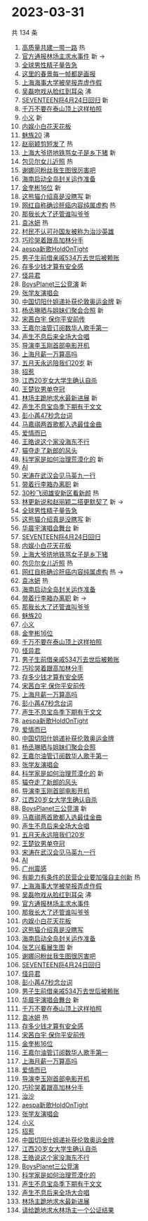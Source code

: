 # 2023-03-31

共 134 条

<!-- BEGIN -->
<!-- 最后更新时间 Fri Mar 31 2023 02:15:09 GMT+0800 (China Standard Time) -->

1. [高质量共建一带一路](https://s.weibo.com//weibo?q=%23%E9%AB%98%E8%B4%A8%E9%87%8F%E5%85%B1%E5%BB%BA%E4%B8%80%E5%B8%A6%E4%B8%80%E8%B7%AF%23&Refer=new_time)
   热
1. [官方通报林场主求水事件](https://s.weibo.com//weibo?q=%23%E5%AE%98%E6%96%B9%E9%80%9A%E6%8A%A5%E6%9E%97%E5%9C%BA%E4%B8%BB%E6%B1%82%E6%B0%B4%E4%BA%8B%E4%BB%B6%23&t=31&band_rank=1&Refer=top)
   新 ->
1. [全球男性精子量告急](https://s.weibo.com//weibo?q=%23%E5%85%A8%E7%90%83%E7%94%B7%E6%80%A7%E7%B2%BE%E5%AD%90%E9%87%8F%E5%91%8A%E6%80%A5%23&t=31&band_rank=2&Refer=top)
1. [这里的春景每一帧都是画报](https://s.weibo.com//weibo?q=%23%E8%BF%99%E9%87%8C%E7%9A%84%E6%98%A5%E6%99%AF%E6%AF%8F%E4%B8%80%E5%B8%A7%E9%83%BD%E6%98%AF%E7%94%BB%E6%8A%A5%23&t=31&band_rank=3&Refer=top)
1. [上海海事大学被举报弄虚作假](https://s.weibo.com//weibo?q=%23%E4%B8%8A%E6%B5%B7%E6%B5%B7%E4%BA%8B%E5%A4%A7%E5%AD%A6%E8%A2%AB%E4%B8%BE%E6%8A%A5%E5%BC%84%E8%99%9A%E4%BD%9C%E5%81%87%23&t=31&band_rank=4&Refer=top)
1. [吴磊吻戏从脸红到耳朵](https://s.weibo.com//weibo?q=%23%E5%90%B4%E7%A3%8A%E5%90%BB%E6%88%8F%E4%BB%8E%E8%84%B8%E7%BA%A2%E5%88%B0%E8%80%B3%E6%9C%B5%23&t=31&band_rank=5&Refer=top)
   沸
1. [SEVENTEEN将4月24日回归](https://s.weibo.com//weibo?q=%23SEVENTEEN%E5%B0%864%E6%9C%8824%E6%97%A5%E5%9B%9E%E5%BD%92%23&t=31&band_rank=6&Refer=top)
   新
1. [千万不要在泰山顶上这样拍照](https://s.weibo.com//weibo?q=%23%E5%8D%83%E4%B8%87%E4%B8%8D%E8%A6%81%E5%9C%A8%E6%B3%B0%E5%B1%B1%E9%A1%B6%E4%B8%8A%E8%BF%99%E6%A0%B7%E6%8B%8D%E7%85%A7%23&t=31&band_rank=7&Refer=top)
1. [小义](https://s.weibo.com//weibo?q=%E5%B0%8F%E4%B9%89&t=31&band_rank=8&Refer=top)
   新
1. [内娱小白花天花板](https://s.weibo.com//weibo?q=%23%E5%86%85%E5%A8%B1%E5%B0%8F%E7%99%BD%E8%8A%B1%E5%A4%A9%E8%8A%B1%E6%9D%BF%23&t=31&band_rank=9&Refer=top)
1. [魅族20](https://s.weibo.com//weibo?q=%23%E9%AD%85%E6%97%8F20%23&t=31&band_rank=10&Refer=top)
   沸
1. [赵丽颖剪短发了](https://s.weibo.com//weibo?q=%23%E8%B5%B5%E4%B8%BD%E9%A2%96%E5%89%AA%E7%9F%AD%E5%8F%91%E4%BA%86%23&t=31&band_rank=11&Refer=top)
   热
1. [上海大爷挤地铁骂女子是乡下猪](https://s.weibo.com//weibo?q=%23%E4%B8%8A%E6%B5%B7%E5%A4%A7%E7%88%B7%E6%8C%A4%E5%9C%B0%E9%93%81%E9%AA%82%E5%A5%B3%E5%AD%90%E6%98%AF%E4%B9%A1%E4%B8%8B%E7%8C%AA%23&t=31&band_rank=12&Refer=top)
   新
1. [包贝尔女儿近照](https://s.weibo.com//weibo?q=%23%E5%8C%85%E8%B4%9D%E5%B0%94%E5%A5%B3%E5%84%BF%E8%BF%91%E7%85%A7%23&t=31&band_rank=13&Refer=top)
   热
1. [谢娜问粉丝我生图很厉害吧](https://s.weibo.com//weibo?q=%23%E8%B0%A2%E5%A8%9C%E9%97%AE%E7%B2%89%E4%B8%9D%E6%88%91%E7%94%9F%E5%9B%BE%E5%BE%88%E5%8E%89%E5%AE%B3%E5%90%A7%23&t=31&band_rank=14&Refer=top)
1. [海南启动全岛封关运作准备](https://s.weibo.com//weibo?q=%23%E6%B5%B7%E5%8D%97%E5%90%AF%E5%8A%A8%E5%85%A8%E5%B2%9B%E5%B0%81%E5%85%B3%E8%BF%90%E4%BD%9C%E5%87%86%E5%A4%87%23&t=31&band_rank=15&Refer=top)
1. [金奎彬16位](https://s.weibo.com//weibo?q=%E9%87%91%E5%A5%8E%E5%BD%AC16%E4%BD%8D&t=31&band_rank=16&Refer=top)
   新
1. [这熊猫介绍真是没瞎写](https://s.weibo.com//weibo?q=%23%E8%BF%99%E7%86%8A%E7%8C%AB%E4%BB%8B%E7%BB%8D%E7%9C%9F%E6%98%AF%E6%B2%A1%E7%9E%8E%E5%86%99%23&t=31&band_rank=17&Refer=top)
   新
1. [网红自称确诊肝癌内容纯属虚构](https://s.weibo.com//weibo?q=%23%E7%BD%91%E7%BA%A2%E8%87%AA%E7%A7%B0%E7%A1%AE%E8%AF%8A%E8%82%9D%E7%99%8C%E5%86%85%E5%AE%B9%E7%BA%AF%E5%B1%9E%E8%99%9A%E6%9E%84%23&t=31&band_rank=18&Refer=top)
   热
1. [那我长大了还管谁叫爷爷](https://s.weibo.com//weibo?q=%23%E9%82%A3%E6%88%91%E9%95%BF%E5%A4%A7%E4%BA%86%E8%BF%98%E7%AE%A1%E8%B0%81%E5%8F%AB%E7%88%B7%E7%88%B7%23&t=31&band_rank=19&Refer=top)
1. [袁冰妍](https://s.weibo.com//weibo?q=%E8%A2%81%E5%86%B0%E5%A6%8D&t=31&band_rank=20&Refer=top)
   热
1. [村民不认可孙国友被称为治沙英雄](https://s.weibo.com//weibo?q=%23%E6%9D%91%E6%B0%91%E4%B8%8D%E8%AE%A4%E5%8F%AF%E5%AD%99%E5%9B%BD%E5%8F%8B%E8%A2%AB%E7%A7%B0%E4%B8%BA%E6%B2%BB%E6%B2%99%E8%8B%B1%E9%9B%84%23&t=31&band_rank=21&Refer=top)
1. [巧珍哭着跟高加林分手](https://s.weibo.com//weibo?q=%23%E5%B7%A7%E7%8F%8D%E5%93%AD%E7%9D%80%E8%B7%9F%E9%AB%98%E5%8A%A0%E6%9E%97%E5%88%86%E6%89%8B%23&t=31&band_rank=22&Refer=top)
1. [aespa新歌HoldOnTight](https://s.weibo.com//weibo?q=%23aespa%E6%96%B0%E6%AD%8CHoldOnTight%23&t=31&band_rank=23&Refer=top)
1. [男子生前借亲戚534万去世后被赖账](https://s.weibo.com//weibo?q=%23%E7%94%B7%E5%AD%90%E7%94%9F%E5%89%8D%E5%80%9F%E4%BA%B2%E6%88%9A534%E4%B8%87%E5%8E%BB%E4%B8%96%E5%90%8E%E8%A2%AB%E8%B5%96%E8%B4%A6%23&t=31&band_rank=24&Refer=top)
1. [存多少钱才算有安全感](https://s.weibo.com//weibo?q=%23%E5%AD%98%E5%A4%9A%E5%B0%91%E9%92%B1%E6%89%8D%E7%AE%97%E6%9C%89%E5%AE%89%E5%85%A8%E6%84%9F%23&t=31&band_rank=25&Refer=top)
1. [怪异君](https://s.weibo.com//weibo?q=%E6%80%AA%E5%BC%82%E5%90%9B&t=31&band_rank=26&Refer=top)
1. [BoysPlanet三公竞演](https://s.weibo.com//weibo?q=%23BoysPlanet%E4%B8%89%E5%85%AC%E7%AB%9E%E6%BC%94%23&t=31&band_rank=27&Refer=top)
   新
1. [张学友演唱会](https://s.weibo.com//weibo?q=%23%E5%BC%A0%E5%AD%A6%E5%8F%8B%E6%BC%94%E5%94%B1%E4%BC%9A%23&t=31&band_rank=28&Refer=top)
1. [中国切阳什姐递补获伦敦奥运金牌](https://s.weibo.com//weibo?q=%23%E4%B8%AD%E5%9B%BD%E5%88%87%E9%98%B3%E4%BB%80%E5%A7%90%E9%80%92%E8%A1%A5%E8%8E%B7%E4%BC%A6%E6%95%A6%E5%A5%A5%E8%BF%90%E9%87%91%E7%89%8C%23&t=31&band_rank=29&Refer=top)
   新
1. [杨丞琳晒与姐妹们聚会合照](https://s.weibo.com//weibo?q=%23%E6%9D%A8%E4%B8%9E%E7%90%B3%E6%99%92%E4%B8%8E%E5%A7%90%E5%A6%B9%E4%BB%AC%E8%81%9A%E4%BC%9A%E5%90%88%E7%85%A7%23&t=31&band_rank=30&Refer=top)
   新
1. [宋茜白宇 保你平安前传](https://s.weibo.com//weibo?q=%E5%AE%8B%E8%8C%9C%E7%99%BD%E5%AE%87%20%E4%BF%9D%E4%BD%A0%E5%B9%B3%E5%AE%89%E5%89%8D%E4%BC%A0&t=31&band_rank=31&Refer=top)
1. [王嘉尔油管订阅数华人歌手第一](https://s.weibo.com//weibo?q=%23%E7%8E%8B%E5%98%89%E5%B0%94%E6%B2%B9%E7%AE%A1%E8%AE%A2%E9%98%85%E6%95%B0%E5%8D%8E%E4%BA%BA%E6%AD%8C%E6%89%8B%E7%AC%AC%E4%B8%80%23&t=31&band_rank=32&Refer=top)
1. [声生不息后来全场大合唱](https://s.weibo.com//weibo?q=%23%E5%A3%B0%E7%94%9F%E4%B8%8D%E6%81%AF%E5%90%8E%E6%9D%A5%E5%85%A8%E5%9C%BA%E5%A4%A7%E5%90%88%E5%94%B1%23&t=31&band_rank=33&Refer=top)
1. [导演李玉刚首部电影开机](https://s.weibo.com//weibo?q=%23%E5%AF%BC%E6%BC%94%E6%9D%8E%E7%8E%89%E5%88%9A%E9%A6%96%E9%83%A8%E7%94%B5%E5%BD%B1%E5%BC%80%E6%9C%BA%23&t=31&band_rank=34&Refer=top)
1. [上海月薪一万算高吗](https://s.weibo.com//weibo?q=%23%E4%B8%8A%E6%B5%B7%E6%9C%88%E8%96%AA%E4%B8%80%E4%B8%87%E7%AE%97%E9%AB%98%E5%90%97%23&t=31&band_rank=35&Refer=top)
1. [五月天永远陪我们20岁](https://s.weibo.com//weibo?q=%23%E4%BA%94%E6%9C%88%E5%A4%A9%E6%B0%B8%E8%BF%9C%E9%99%AA%E6%88%91%E4%BB%AC20%E5%B2%81%23&t=31&band_rank=36&Refer=top)
   新
1. [招惹](https://s.weibo.com//weibo?q=%E6%8B%9B%E6%83%B9&t=31&band_rank=37&Refer=top)
1. [江西20岁女大学生确认自杀](https://s.weibo.com//weibo?q=%23%E6%B1%9F%E8%A5%BF20%E5%B2%81%E5%A5%B3%E5%A4%A7%E5%AD%A6%E7%94%9F%E7%A1%AE%E8%AE%A4%E8%87%AA%E6%9D%80%23&t=31&band_rank=38&Refer=top)
1. [王楚钦男单夺冠](https://s.weibo.com//weibo?q=%23%E7%8E%8B%E6%A5%9A%E9%92%A6%E7%94%B7%E5%8D%95%E5%A4%BA%E5%86%A0%23&t=31&band_rank=39&Refer=top)
1. [林场主跪地求水最新进展](https://s.weibo.com//weibo?q=%23%E6%9E%97%E5%9C%BA%E4%B8%BB%E8%B7%AA%E5%9C%B0%E6%B1%82%E6%B0%B4%E6%9C%80%E6%96%B0%E8%BF%9B%E5%B1%95%23&t=31&band_rank=40&Refer=top)
   新
1. [声生不息宝岛季下期有于文文](https://s.weibo.com//weibo?q=%23%E5%A3%B0%E7%94%9F%E4%B8%8D%E6%81%AF%E5%AE%9D%E5%B2%9B%E5%AD%A3%E4%B8%8B%E6%9C%9F%E6%9C%89%E4%BA%8E%E6%96%87%E6%96%87%23&t=31&band_rank=41&Refer=top)
1. [彭小苒47秒念台词](https://s.weibo.com//weibo?q=%23%E5%BD%AD%E5%B0%8F%E8%8B%9247%E7%A7%92%E5%BF%B5%E5%8F%B0%E8%AF%8D%23&t=31&band_rank=42&Refer=top)
1. [马嘉祺两首歌都入选最佳金曲](https://s.weibo.com//weibo?q=%23%E9%A9%AC%E5%98%89%E7%A5%BA%E4%B8%A4%E9%A6%96%E6%AD%8C%E9%83%BD%E5%85%A5%E9%80%89%E6%9C%80%E4%BD%B3%E9%87%91%E6%9B%B2%23&t=31&band_rank=43&Refer=top)
1. [爱情而已](https://s.weibo.com//weibo?q=%E7%88%B1%E6%83%85%E8%80%8C%E5%B7%B2&t=31&band_rank=44&Refer=top)
1. [王皓说这个家没海东不行](https://s.weibo.com//weibo?q=%23%E7%8E%8B%E7%9A%93%E8%AF%B4%E8%BF%99%E4%B8%AA%E5%AE%B6%E6%B2%A1%E6%B5%B7%E4%B8%9C%E4%B8%8D%E8%A1%8C%23&t=31&band_rank=45&Refer=top)
1. [猫夺走了新郎的风头](https://s.weibo.com//weibo?q=%23%E7%8C%AB%E5%A4%BA%E8%B5%B0%E4%BA%86%E6%96%B0%E9%83%8E%E7%9A%84%E9%A3%8E%E5%A4%B4%23&t=31&band_rank=46&Refer=top)
1. [科学家是如何治理荒漠化的](https://s.weibo.com//weibo?q=%E7%A7%91%E5%AD%A6%E5%AE%B6%E6%98%AF%E5%A6%82%E4%BD%95%E6%B2%BB%E7%90%86%E8%8D%92%E6%BC%A0%E5%8C%96%E7%9A%84&t=31&band_rank=47&Refer=top)
   新
1. [AI](https://s.weibo.com//weibo?q=AI&t=31&band_rank=48&Refer=top)
1. [宋涛在武汉会见马英九一行](https://s.weibo.com//weibo?q=%23%E5%AE%8B%E6%B6%9B%E5%9C%A8%E6%AD%A6%E6%B1%89%E4%BC%9A%E8%A7%81%E9%A9%AC%E8%8B%B1%E4%B9%9D%E4%B8%80%E8%A1%8C%23&t=31&band_rank=49&Refer=top)
1. [带着行李箱办离职](https://s.weibo.com//weibo?q=%23%E5%B8%A6%E7%9D%80%E8%A1%8C%E6%9D%8E%E7%AE%B1%E5%8A%9E%E7%A6%BB%E8%81%8C%23&t=31&band_rank=50&Refer=top)
   新
1. [30秒飞阅雄安新区看新颜](https://s.weibo.com//weibo?q=%2330%E7%A7%92%E9%A3%9E%E9%98%85%E9%9B%84%E5%AE%89%E6%96%B0%E5%8C%BA%E7%9C%8B%E6%96%B0%E9%A2%9C%23&Refer=new_time)
   热
1. [林更新说和赵丽颖二搭更默契了](https://s.weibo.com//weibo?q=%23%E6%9E%97%E6%9B%B4%E6%96%B0%E8%AF%B4%E5%92%8C%E8%B5%B5%E4%B8%BD%E9%A2%96%E4%BA%8C%E6%90%AD%E6%9B%B4%E9%BB%98%E5%A5%91%E4%BA%86%23&t=31&band_rank=2&Refer=top)
   新 ->
1. [全球男性精子量告急](https://s.weibo.com//weibo?q=%23%E5%85%A8%E7%90%83%E7%94%B7%E6%80%A7%E7%B2%BE%E5%AD%90%E9%87%8F%E5%91%8A%E6%80%A5%23&t=31&band_rank=6&Refer=top)
1. [这熊猫介绍真是没瞎写](https://s.weibo.com//weibo?q=%23%E8%BF%99%E7%86%8A%E7%8C%AB%E4%BB%8B%E7%BB%8D%E7%9C%9F%E6%98%AF%E6%B2%A1%E7%9E%8E%E5%86%99%23&t=31&band_rank=7&Refer=top)
   新
1. [华晨宇演唱会舞台](https://s.weibo.com//weibo?q=%23%E5%8D%8E%E6%99%A8%E5%AE%87%E6%BC%94%E5%94%B1%E4%BC%9A%E8%88%9E%E5%8F%B0%23&t=31&band_rank=8&Refer=top)
   新
1. [SEVENTEEN将4月24日回归](https://s.weibo.com//weibo?q=%23SEVENTEEN%E5%B0%864%E6%9C%8824%E6%97%A5%E5%9B%9E%E5%BD%92%23&t=31&band_rank=9&Refer=top)
1. [内娱小白花天花板](https://s.weibo.com//weibo?q=%23%E5%86%85%E5%A8%B1%E5%B0%8F%E7%99%BD%E8%8A%B1%E5%A4%A9%E8%8A%B1%E6%9D%BF%23&t=31&band_rank=10&Refer=top)
1. [上海大爷挤地铁骂女子是乡下猪](https://s.weibo.com//weibo?q=%23%E4%B8%8A%E6%B5%B7%E5%A4%A7%E7%88%B7%E6%8C%A4%E5%9C%B0%E9%93%81%E9%AA%82%E5%A5%B3%E5%AD%90%E6%98%AF%E4%B9%A1%E4%B8%8B%E7%8C%AA%23&t=31&band_rank=11&Refer=top)
1. [包贝尔女儿近照](https://s.weibo.com//weibo?q=%23%E5%8C%85%E8%B4%9D%E5%B0%94%E5%A5%B3%E5%84%BF%E8%BF%91%E7%85%A7%23&t=31&band_rank=12&Refer=top)
   热
1. [网红自称确诊肝癌内容纯属虚构](https://s.weibo.com//weibo?q=%23%E7%BD%91%E7%BA%A2%E8%87%AA%E7%A7%B0%E7%A1%AE%E8%AF%8A%E8%82%9D%E7%99%8C%E5%86%85%E5%AE%B9%E7%BA%AF%E5%B1%9E%E8%99%9A%E6%9E%84%23&t=31&band_rank=13&Refer=top)
   热 ->
1. [袁冰妍](https://s.weibo.com//weibo?q=%E8%A2%81%E5%86%B0%E5%A6%8D&t=31&band_rank=15&Refer=top)
   热
1. [海南启动全岛封关运作准备](https://s.weibo.com//weibo?q=%23%E6%B5%B7%E5%8D%97%E5%90%AF%E5%8A%A8%E5%85%A8%E5%B2%9B%E5%B0%81%E5%85%B3%E8%BF%90%E4%BD%9C%E5%87%86%E5%A4%87%23&t=31&band_rank=16&Refer=top)
1. [带着行李箱办离职](https://s.weibo.com//weibo?q=%23%E5%B8%A6%E7%9D%80%E8%A1%8C%E6%9D%8E%E7%AE%B1%E5%8A%9E%E7%A6%BB%E8%81%8C%23&t=31&band_rank=17&Refer=top)
   新 ->
1. [那我长大了还管谁叫爷爷](https://s.weibo.com//weibo?q=%23%E9%82%A3%E6%88%91%E9%95%BF%E5%A4%A7%E4%BA%86%E8%BF%98%E7%AE%A1%E8%B0%81%E5%8F%AB%E7%88%B7%E7%88%B7%23&t=31&band_rank=18&Refer=top)
1. [魅族20](https://s.weibo.com//weibo?q=%23%E9%AD%85%E6%97%8F20%23&t=31&band_rank=19&Refer=top)
1. [小义](https://s.weibo.com//weibo?q=%E5%B0%8F%E4%B9%89&t=31&band_rank=20&Refer=top)
1. [金奎彬16位](https://s.weibo.com//weibo?q=%E9%87%91%E5%A5%8E%E5%BD%AC16%E4%BD%8D&t=31&band_rank=22&Refer=top)
1. [千万不要在泰山顶上这样拍照](https://s.weibo.com//weibo?q=%23%E5%8D%83%E4%B8%87%E4%B8%8D%E8%A6%81%E5%9C%A8%E6%B3%B0%E5%B1%B1%E9%A1%B6%E4%B8%8A%E8%BF%99%E6%A0%B7%E6%8B%8D%E7%85%A7%23&t=31&band_rank=23&Refer=top)
1. [怪异君](https://s.weibo.com//weibo?q=%E6%80%AA%E5%BC%82%E5%90%9B&t=31&band_rank=24&Refer=top)
1. [男子生前借亲戚534万去世后被赖账](https://s.weibo.com//weibo?q=%23%E7%94%B7%E5%AD%90%E7%94%9F%E5%89%8D%E5%80%9F%E4%BA%B2%E6%88%9A534%E4%B8%87%E5%8E%BB%E4%B8%96%E5%90%8E%E8%A2%AB%E8%B5%96%E8%B4%A6%23&t=31&band_rank=25&Refer=top)
1. [巧珍哭着跟高加林分手](https://s.weibo.com//weibo?q=%23%E5%B7%A7%E7%8F%8D%E5%93%AD%E7%9D%80%E8%B7%9F%E9%AB%98%E5%8A%A0%E6%9E%97%E5%88%86%E6%89%8B%23&t=31&band_rank=26&Refer=top)
1. [存多少钱才算有安全感](https://s.weibo.com//weibo?q=%23%E5%AD%98%E5%A4%9A%E5%B0%91%E9%92%B1%E6%89%8D%E7%AE%97%E6%9C%89%E5%AE%89%E5%85%A8%E6%84%9F%23&t=31&band_rank=27&Refer=top)
1. [宋茜白宇 保你平安前传](https://s.weibo.com//weibo?q=%E5%AE%8B%E8%8C%9C%E7%99%BD%E5%AE%87%20%E4%BF%9D%E4%BD%A0%E5%B9%B3%E5%AE%89%E5%89%8D%E4%BC%A0&t=31&band_rank=28&Refer=top)
1. [上海月薪一万算高吗](https://s.weibo.com//weibo?q=%23%E4%B8%8A%E6%B5%B7%E6%9C%88%E8%96%AA%E4%B8%80%E4%B8%87%E7%AE%97%E9%AB%98%E5%90%97%23&t=31&band_rank=29&Refer=top)
1. [彭小苒47秒念台词](https://s.weibo.com//weibo?q=%23%E5%BD%AD%E5%B0%8F%E8%8B%9247%E7%A7%92%E5%BF%B5%E5%8F%B0%E8%AF%8D%23&t=31&band_rank=30&Refer=top)
1. [声生不息宝岛季下期有于文文](https://s.weibo.com//weibo?q=%23%E5%A3%B0%E7%94%9F%E4%B8%8D%E6%81%AF%E5%AE%9D%E5%B2%9B%E5%AD%A3%E4%B8%8B%E6%9C%9F%E6%9C%89%E4%BA%8E%E6%96%87%E6%96%87%23&t=31&band_rank=31&Refer=top)
1. [aespa新歌HoldOnTight](https://s.weibo.com//weibo?q=%23aespa%E6%96%B0%E6%AD%8CHoldOnTight%23&t=31&band_rank=32&Refer=top)
1. [爱情而已](https://s.weibo.com//weibo?q=%E7%88%B1%E6%83%85%E8%80%8C%E5%B7%B2&t=31&band_rank=33&Refer=top)
1. [中国切阳什姐递补获伦敦奥运金牌](https://s.weibo.com//weibo?q=%23%E4%B8%AD%E5%9B%BD%E5%88%87%E9%98%B3%E4%BB%80%E5%A7%90%E9%80%92%E8%A1%A5%E8%8E%B7%E4%BC%A6%E6%95%A6%E5%A5%A5%E8%BF%90%E9%87%91%E7%89%8C%23&t=31&band_rank=34&Refer=top)
1. [杨丞琳晒与姐妹们聚会合照](https://s.weibo.com//weibo?q=%23%E6%9D%A8%E4%B8%9E%E7%90%B3%E6%99%92%E4%B8%8E%E5%A7%90%E5%A6%B9%E4%BB%AC%E8%81%9A%E4%BC%9A%E5%90%88%E7%85%A7%23&t=31&band_rank=35&Refer=top)
1. [王嘉尔油管订阅数华人歌手第一](https://s.weibo.com//weibo?q=%23%E7%8E%8B%E5%98%89%E5%B0%94%E6%B2%B9%E7%AE%A1%E8%AE%A2%E9%98%85%E6%95%B0%E5%8D%8E%E4%BA%BA%E6%AD%8C%E6%89%8B%E7%AC%AC%E4%B8%80%23&t=31&band_rank=36&Refer=top)
1. [张学友演唱会](https://s.weibo.com//weibo?q=%23%E5%BC%A0%E5%AD%A6%E5%8F%8B%E6%BC%94%E5%94%B1%E4%BC%9A%23&t=31&band_rank=38&Refer=top)
1. [科学家是如何治理荒漠化的](https://s.weibo.com//weibo?q=%E7%A7%91%E5%AD%A6%E5%AE%B6%E6%98%AF%E5%A6%82%E4%BD%95%E6%B2%BB%E7%90%86%E8%8D%92%E6%BC%A0%E5%8C%96%E7%9A%84&t=31&band_rank=39&Refer=top)
   新
1. [猫夺走了新郎的风头](https://s.weibo.com//weibo?q=%23%E7%8C%AB%E5%A4%BA%E8%B5%B0%E4%BA%86%E6%96%B0%E9%83%8E%E7%9A%84%E9%A3%8E%E5%A4%B4%23&t=31&band_rank=40&Refer=top)
1. [导演李玉刚首部电影开机](https://s.weibo.com//weibo?q=%23%E5%AF%BC%E6%BC%94%E6%9D%8E%E7%8E%89%E5%88%9A%E9%A6%96%E9%83%A8%E7%94%B5%E5%BD%B1%E5%BC%80%E6%9C%BA%23&t=31&band_rank=41&Refer=top)
1. [江西20岁女大学生确认自杀](https://s.weibo.com//weibo?q=%23%E6%B1%9F%E8%A5%BF20%E5%B2%81%E5%A5%B3%E5%A4%A7%E5%AD%A6%E7%94%9F%E7%A1%AE%E8%AE%A4%E8%87%AA%E6%9D%80%23&t=31&band_rank=42&Refer=top)
1. [BoysPlanet三公竞演](https://s.weibo.com//weibo?q=%23BoysPlanet%E4%B8%89%E5%85%AC%E7%AB%9E%E6%BC%94%23&t=31&band_rank=43&Refer=top)
   新
1. [马嘉祺两首歌都入选最佳金曲](https://s.weibo.com//weibo?q=%23%E9%A9%AC%E5%98%89%E7%A5%BA%E4%B8%A4%E9%A6%96%E6%AD%8C%E9%83%BD%E5%85%A5%E9%80%89%E6%9C%80%E4%BD%B3%E9%87%91%E6%9B%B2%23&t=31&band_rank=44&Refer=top)
1. [声生不息后来全场大合唱](https://s.weibo.com//weibo?q=%23%E5%A3%B0%E7%94%9F%E4%B8%8D%E6%81%AF%E5%90%8E%E6%9D%A5%E5%85%A8%E5%9C%BA%E5%A4%A7%E5%90%88%E5%94%B1%23&t=31&band_rank=45&Refer=top)
1. [五月天永远陪我们20岁](https://s.weibo.com//weibo?q=%23%E4%BA%94%E6%9C%88%E5%A4%A9%E6%B0%B8%E8%BF%9C%E9%99%AA%E6%88%91%E4%BB%AC20%E5%B2%81%23&t=31&band_rank=46&Refer=top)
1. [王楚钦男单夺冠](https://s.weibo.com//weibo?q=%23%E7%8E%8B%E6%A5%9A%E9%92%A6%E7%94%B7%E5%8D%95%E5%A4%BA%E5%86%A0%23&t=31&band_rank=47&Refer=top)
1. [宋涛在武汉会见马英九一行](https://s.weibo.com//weibo?q=%23%E5%AE%8B%E6%B6%9B%E5%9C%A8%E6%AD%A6%E6%B1%89%E4%BC%9A%E8%A7%81%E9%A9%AC%E8%8B%B1%E4%B9%9D%E4%B8%80%E8%A1%8C%23&t=31&band_rank=48&Refer=top)
1. [AI](https://s.weibo.com//weibo?q=AI&t=31&band_rank=49&Refer=top)
1. [广州震感](https://s.weibo.com//weibo?q=%E5%B9%BF%E5%B7%9E%E9%9C%87%E6%84%9F&t=31&band_rank=50&Refer=top)
1. [有能力有条件的民营企业要加强自主创新](https://s.weibo.com//weibo?q=%23%E6%9C%89%E8%83%BD%E5%8A%9B%E6%9C%89%E6%9D%A1%E4%BB%B6%E7%9A%84%E6%B0%91%E8%90%A5%E4%BC%81%E4%B8%9A%E8%A6%81%E5%8A%A0%E5%BC%BA%E8%87%AA%E4%B8%BB%E5%88%9B%E6%96%B0%23&Refer=new_time)
   热
1. [上海海事大学被举报弄虚作假](https://s.weibo.com//weibo?q=%23%E4%B8%8A%E6%B5%B7%E6%B5%B7%E4%BA%8B%E5%A4%A7%E5%AD%A6%E8%A2%AB%E4%B8%BE%E6%8A%A5%E5%BC%84%E8%99%9A%E4%BD%9C%E5%81%87%23&t=31&band_rank=1&Refer=top)
1. [吴磊吻戏从脸红到耳朵](https://s.weibo.com//weibo?q=%23%E5%90%B4%E7%A3%8A%E5%90%BB%E6%88%8F%E4%BB%8E%E8%84%B8%E7%BA%A2%E5%88%B0%E8%80%B3%E6%9C%B5%23&t=31&band_rank=4&Refer=top)
   沸
1. [官方通报林场主求水事件](https://s.weibo.com//weibo?q=%23%E5%AE%98%E6%96%B9%E9%80%9A%E6%8A%A5%E6%9E%97%E5%9C%BA%E4%B8%BB%E6%B1%82%E6%B0%B4%E4%BA%8B%E4%BB%B6%23&t=31&band_rank=5&Refer=top)
1. [那我长大了还管谁叫爷爷](https://s.weibo.com//weibo?q=%23%E9%82%A3%E6%88%91%E9%95%BF%E5%A4%A7%E4%BA%86%E8%BF%98%E7%AE%A1%E8%B0%81%E5%8F%AB%E7%88%B7%E7%88%B7%23&t=31&band_rank=7&Refer=top)
1. [内娱小白花天花板](https://s.weibo.com//weibo?q=%23%E5%86%85%E5%A8%B1%E5%B0%8F%E7%99%BD%E8%8A%B1%E5%A4%A9%E8%8A%B1%E6%9D%BF%23&t=31&band_rank=8&Refer=top)
1. [这熊猫介绍真是没瞎写](https://s.weibo.com//weibo?q=%23%E8%BF%99%E7%86%8A%E7%8C%AB%E4%BB%8B%E7%BB%8D%E7%9C%9F%E6%98%AF%E6%B2%A1%E7%9E%8E%E5%86%99%23&t=31&band_rank=9&Refer=top)
1. [海南启动全岛封关运作准备](https://s.weibo.com//weibo?q=%23%E6%B5%B7%E5%8D%97%E5%90%AF%E5%8A%A8%E5%85%A8%E5%B2%9B%E5%B0%81%E5%85%B3%E8%BF%90%E4%BD%9C%E5%87%86%E5%A4%87%23&t=31&band_rank=10&Refer=top)
1. [张艺兴看展生图](https://s.weibo.com//weibo?q=%23%E5%BC%A0%E8%89%BA%E5%85%B4%E7%9C%8B%E5%B1%95%E7%94%9F%E5%9B%BE%23&t=31&band_rank=14&Refer=top)
   新
1. [谢娜问粉丝我生图很厉害吧](https://s.weibo.com//weibo?q=%23%E8%B0%A2%E5%A8%9C%E9%97%AE%E7%B2%89%E4%B8%9D%E6%88%91%E7%94%9F%E5%9B%BE%E5%BE%88%E5%8E%89%E5%AE%B3%E5%90%A7%23&t=31&band_rank=15&Refer=top)
1. [SEVENTEEN将4月24日回归](https://s.weibo.com//weibo?q=%23SEVENTEEN%E5%B0%864%E6%9C%8824%E6%97%A5%E5%9B%9E%E5%BD%92%23&t=31&band_rank=16&Refer=top)
1. [怪异君](https://s.weibo.com//weibo?q=%E6%80%AA%E5%BC%82%E5%90%9B&t=31&band_rank=18&Refer=top)
1. [彭小苒47秒念台词](https://s.weibo.com//weibo?q=%23%E5%BD%AD%E5%B0%8F%E8%8B%9247%E7%A7%92%E5%BF%B5%E5%8F%B0%E8%AF%8D%23&t=31&band_rank=20&Refer=top)
1. [男子生前借亲戚534万去世后被赖账](https://s.weibo.com//weibo?q=%23%E7%94%B7%E5%AD%90%E7%94%9F%E5%89%8D%E5%80%9F%E4%BA%B2%E6%88%9A534%E4%B8%87%E5%8E%BB%E4%B8%96%E5%90%8E%E8%A2%AB%E8%B5%96%E8%B4%A6%23&t=31&band_rank=22&Refer=top)
1. [华晨宇演唱会舞台](https://s.weibo.com//weibo?q=%23%E5%8D%8E%E6%99%A8%E5%AE%87%E6%BC%94%E5%94%B1%E4%BC%9A%E8%88%9E%E5%8F%B0%23&t=31&band_rank=23&Refer=top)
   新
1. [千万不要在泰山顶上这样拍照](https://s.weibo.com//weibo?q=%23%E5%8D%83%E4%B8%87%E4%B8%8D%E8%A6%81%E5%9C%A8%E6%B3%B0%E5%B1%B1%E9%A1%B6%E4%B8%8A%E8%BF%99%E6%A0%B7%E6%8B%8D%E7%85%A7%23&t=31&band_rank=24&Refer=top)
1. [袁冰妍](https://s.weibo.com//weibo?q=%E8%A2%81%E5%86%B0%E5%A6%8D&t=31&band_rank=25&Refer=top)
   热
1. [存多少钱才算有安全感](https://s.weibo.com//weibo?q=%23%E5%AD%98%E5%A4%9A%E5%B0%91%E9%92%B1%E6%89%8D%E7%AE%97%E6%9C%89%E5%AE%89%E5%85%A8%E6%84%9F%23&t=31&band_rank=26&Refer=top)
1. [宋茜白宇 保你平安前传](https://s.weibo.com//weibo?q=%E5%AE%8B%E8%8C%9C%E7%99%BD%E5%AE%87%20%E4%BF%9D%E4%BD%A0%E5%B9%B3%E5%AE%89%E5%89%8D%E4%BC%A0&t=31&band_rank=27&Refer=top)
1. [金奎彬16位](https://s.weibo.com//weibo?q=%E9%87%91%E5%A5%8E%E5%BD%AC16%E4%BD%8D&t=31&band_rank=28&Refer=top)
1. [王嘉尔油管订阅数华人歌手第一](https://s.weibo.com//weibo?q=%23%E7%8E%8B%E5%98%89%E5%B0%94%E6%B2%B9%E7%AE%A1%E8%AE%A2%E9%98%85%E6%95%B0%E5%8D%8E%E4%BA%BA%E6%AD%8C%E6%89%8B%E7%AC%AC%E4%B8%80%23&t=31&band_rank=29&Refer=top)
1. [上海月薪一万算高吗](https://s.weibo.com//weibo?q=%23%E4%B8%8A%E6%B5%B7%E6%9C%88%E8%96%AA%E4%B8%80%E4%B8%87%E7%AE%97%E9%AB%98%E5%90%97%23&t=31&band_rank=30&Refer=top)
1. [爱情而已](https://s.weibo.com//weibo?q=%E7%88%B1%E6%83%85%E8%80%8C%E5%B7%B2&t=31&band_rank=31&Refer=top)
1. [导演李玉刚首部电影开机](https://s.weibo.com//weibo?q=%23%E5%AF%BC%E6%BC%94%E6%9D%8E%E7%8E%89%E5%88%9A%E9%A6%96%E9%83%A8%E7%94%B5%E5%BD%B1%E5%BC%80%E6%9C%BA%23&t=31&band_rank=32&Refer=top)
1. [巧珍哭着跟高加林分手](https://s.weibo.com//weibo?q=%23%E5%B7%A7%E7%8F%8D%E5%93%AD%E7%9D%80%E8%B7%9F%E9%AB%98%E5%8A%A0%E6%9E%97%E5%88%86%E6%89%8B%23&t=31&band_rank=33&Refer=top)
1. [治沙](https://s.weibo.com//weibo?q=%E6%B2%BB%E6%B2%99&t=31&band_rank=34&Refer=top)
1. [aespa新歌HoldOnTight](https://s.weibo.com//weibo?q=%23aespa%E6%96%B0%E6%AD%8CHoldOnTight%23&t=31&band_rank=35&Refer=top)
1. [张学友演唱会](https://s.weibo.com//weibo?q=%23%E5%BC%A0%E5%AD%A6%E5%8F%8B%E6%BC%94%E5%94%B1%E4%BC%9A%23&t=31&band_rank=36&Refer=top)
1. [小义](https://s.weibo.com//weibo?q=%E5%B0%8F%E4%B9%89&t=31&band_rank=37&Refer=top)
1. [招惹](https://s.weibo.com//weibo?q=%E6%8B%9B%E6%83%B9&t=31&band_rank=38&Refer=top)
1. [中国切阳什姐递补获伦敦奥运金牌](https://s.weibo.com//weibo?q=%23%E4%B8%AD%E5%9B%BD%E5%88%87%E9%98%B3%E4%BB%80%E5%A7%90%E9%80%92%E8%A1%A5%E8%8E%B7%E4%BC%A6%E6%95%A6%E5%A5%A5%E8%BF%90%E9%87%91%E7%89%8C%23&t=31&band_rank=39&Refer=top)
1. [江西20岁女大学生确认自杀](https://s.weibo.com//weibo?q=%23%E6%B1%9F%E8%A5%BF20%E5%B2%81%E5%A5%B3%E5%A4%A7%E5%AD%A6%E7%94%9F%E7%A1%AE%E8%AE%A4%E8%87%AA%E6%9D%80%23&t=31&band_rank=40&Refer=top)
1. [王皓说这个家没海东不行](https://s.weibo.com//weibo?q=%23%E7%8E%8B%E7%9A%93%E8%AF%B4%E8%BF%99%E4%B8%AA%E5%AE%B6%E6%B2%A1%E6%B5%B7%E4%B8%9C%E4%B8%8D%E8%A1%8C%23&t=31&band_rank=41&Refer=top)
1. [BoysPlanet三公竞演](https://s.weibo.com//weibo?q=%23BoysPlanet%E4%B8%89%E5%85%AC%E7%AB%9E%E6%BC%94%23&t=31&band_rank=42&Refer=top)
1. [科学家是如何治理荒漠化的](https://s.weibo.com//weibo?q=%E7%A7%91%E5%AD%A6%E5%AE%B6%E6%98%AF%E5%A6%82%E4%BD%95%E6%B2%BB%E7%90%86%E8%8D%92%E6%BC%A0%E5%8C%96%E7%9A%84&t=31&band_rank=44&Refer=top)
1. [声生不息宝岛季下期有于文文](https://s.weibo.com//weibo?q=%23%E5%A3%B0%E7%94%9F%E4%B8%8D%E6%81%AF%E5%AE%9D%E5%B2%9B%E5%AD%A3%E4%B8%8B%E6%9C%9F%E6%9C%89%E4%BA%8E%E6%96%87%E6%96%87%23&t=31&band_rank=45&Refer=top)
1. [声生不息后来全场大合唱](https://s.weibo.com//weibo?q=%23%E5%A3%B0%E7%94%9F%E4%B8%8D%E6%81%AF%E5%90%8E%E6%9D%A5%E5%85%A8%E5%9C%BA%E5%A4%A7%E5%90%88%E5%94%B1%23&t=31&band_rank=47&Refer=top)
1. [林场主跪地求水最新进展](https://s.weibo.com//weibo?q=%23%E6%9E%97%E5%9C%BA%E4%B8%BB%E8%B7%AA%E5%9C%B0%E6%B1%82%E6%B0%B4%E6%9C%80%E6%96%B0%E8%BF%9B%E5%B1%95%23&t=31&band_rank=48&Refer=top)
1. [请给跪地求水林场主一个公证结果](https://s.weibo.com//weibo?q=%23%E8%AF%B7%E7%BB%99%E8%B7%AA%E5%9C%B0%E6%B1%82%E6%B0%B4%E6%9E%97%E5%9C%BA%E4%B8%BB%E4%B8%80%E4%B8%AA%E5%85%AC%E8%AF%81%E7%BB%93%E6%9E%9C%23&t=31&band_rank=50&Refer=top)

<!-- END -->
